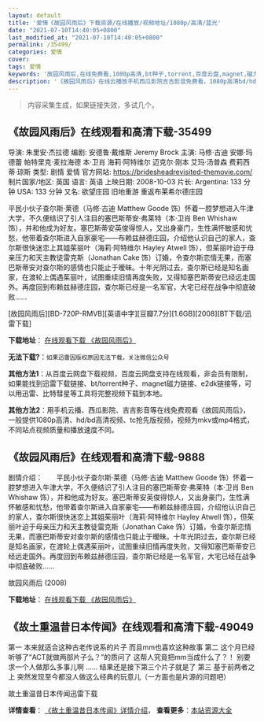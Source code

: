 ```yaml
---
layout: default
title: '爱情《故园风雨后》下载资源/在线播放/视频地址/1080p/高清/蓝光'
date: "2021-07-10T14:40:05+0800"
last_modified_at: "2021-07-10T14:40:05+0800"
permalink: /35499/
categories: 爱情
cover:
tags: 爱情
keywords: '故园风雨后,在线免费看,1080p高清,bt种子,torrent,百度云盘,magnet,磁力链,迅雷下载资源'
description: '《故园风雨后》在线云播放手机西瓜影院吉吉影音免费看，1080p高清bd/hd未删减完整版和tc抢先枪版，mkv/mp4格式，附带bt/torrent种子、magnet/磁力链、百度云盘、网盘资源迅雷下载链接'
---
```


>内容采集生成，如果链接失效，多试几个。


## 《故园风雨后》在线观看和高清下载-35499

导演: 朱里安·杰拉德 编剧: 安德鲁·戴维斯 Jeremy Brock 主演: 马修·古迪 安娜·玛德蕾 帕特里克·麦拉海德 本·卫肖 海莉·阿特维尔 迈克尔·刚本 艾玛·汤普森 费莉西蒂·琼斯 类型: 剧情 爱情 官方网站: https://bridesheadrevisited-themovie.com/ 制片国家/地区: 英国 语言: 英语 上映日期: 2008-10-03 片长: Argentina: 133 分钟 USA: 133 分钟 又名: 欲望庄园 旧地重游 重返布莱希尔德庄园

平民小伙子查尔斯·莱德（马修·古迪 Matthew Goode 饰）怀着一腔梦想进入牛津大学，不久便结识了引人注目的塞巴斯蒂安·弗莱特（本·卫肖 Ben Whishaw 饰），并和他成为好友。塞巴斯蒂安英俊得惊人，又出身豪门，生性满怀敏感和忧愁，他带着查尔斯进入自家豪宅——布赖兹赫德庄园，介绍他认识自己的家人，查尔斯很快迷恋上其姐茱丽叶（海莉·阿特维尔 Hayley Atwell 饰），但茱丽叶迫于母亲压力和天主教徒雷克斯（Jonathan Cake 饰）订婚，令查尔斯恋情无果，而塞巴斯蒂安对查尔斯的感情也只能止于暧昧。十年光阴过去，查尔斯已经是知名画家，在渡轮上偶遇茱丽叶，试图重续旧情再度失败，又得知塞巴斯蒂安已经远走国外。再度回到布赖兹赫德庄园，查尔斯已经是一名军官，大宅已经在战争中彻底破败……


[故园风雨后][BD-720P-RMVB][英语中字][豆瓣7.7分][1.6GB][2008][BT下载/迅雷下载]

**下载地址**： [在线观看下载 《故园风雨后》](https://www.btdx8.com/torrent/brideshead_revisited_2008.html) 


**无法下载?**：`如果迅雷因版权原因无法下载，关注微信公众号 `

**其他方法1**：从百度云网盘下载视频，百度云网盘支持在线观看，非会员有限制，如果能找到迅雷下载链接、bt/torrent种子、magnet磁力链接、e2dk链接等，可以用迅雷、比特彗星等工具将完整视频下载到本地。

**其他方法2**：用手机云播、西瓜影院、吉吉影音等在线免费观看《故园风雨后》，一般提供1080p高清、hd/bd高清视频、tc抢先版视频，视频为mkv或mp4格式，不同站点视频质量和播放速度不同。


## 《故园风雨后》在线观看和高清下载-9888

剧情介绍：　　平民小伙子查尔斯·莱德（马修·古迪 Matthew Goode 饰）怀着一腔梦想进入牛津大学，不久便结识了引人注目的塞巴斯蒂安·弗莱特（本·卫肖 Ben Whishaw 饰），并和他成为好友。塞巴斯蒂安英俊得惊人，又出身豪门，生性满怀敏感和忧愁，他带着查尔斯进入自家豪宅——布赖兹赫德庄园，介绍他认识自己的家人，查尔斯很快迷恋上其姐茱丽叶（海莉·阿特维尔 Hayley Atwell 饰），但茱丽叶迫于母亲压力和天主教徒雷克斯（Jonathan Cake 饰）订婚，令查尔斯恋情无果，而塞巴斯蒂安对查尔斯的感情也只能止于暧昧。十年光阴过去，查尔斯已经是知名画家，在渡轮上偶遇茱丽叶，试图重续旧情再度失败，又得知塞巴斯蒂安已经远走国外。再度回到布赖兹赫德庄园，查尔斯已经是一名军官，大宅已经在战争中彻底破败……


故园风雨后 (2008)

**下载地址**： [在线观看下载 《故园风雨后》](https://www.btbtdy.me/btdy/dy8902.html) 


## 《故土重温昔日本传闻》在线观看和高清下载-49049

第一 本来就适合这种古老传说系的片子 而且mm也喜欢这种故事 第二 这个月已经听够了“ACT就做两部片子么？”的质问了 这帮人究竟把mm当成什么了？！ 别要求一个人做那么多事儿啊 …… 结果还是接下第三个片子就是了 第三 基于前两者之上 突然发现至今都没人做这么经典的玩意儿（一方面也是片源的问题吧）


故土重温昔日本传闻迅雷下载

**详情查看**： [《故土重温昔日本传闻》详情介绍](/movie/49049/)， **查看更多**：[本站资源大全](/movie/t/all/)

